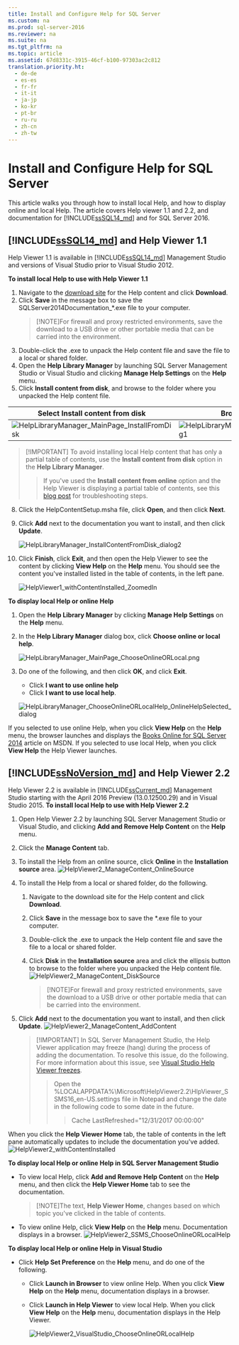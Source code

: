 ```yaml
---
title: Install and Configure Help for SQL Server
ms.custom: na
ms.prod: sql-server-2016
ms.reviewer: na
ms.suite: na
ms.tgt_pltfrm: na
ms.topic: article
ms.assetid: 67d8331c-3915-46cf-b100-97303ac2c812
translation.priority.ht: 
  - de-de
  - es-es
  - fr-fr
  - it-it
  - ja-jp
  - ko-kr
  - pt-br
  - ru-ru
  - zh-cn
  - zh-tw
---
```

# Install and Configure Help for SQL Server



This article walks you through how to install local Help, and how to display online and local Help. The article covers Help viewer 1.1 and 2.2, and documentation for [!INCLUDE[ssSQL14_md](/Token/ssSQL14_md.md)] and for SQL Server 2016.

## [!INCLUDE[ssSQL14_md](/Token/ssSQL14_md.md)] and Help Viewer 1.1
 Help Viewer 1.1 is available in [!INCLUDE[ssSQL14_md](/Token/ssSQL14_md.md)] Management Studio and versions of Visual Studio prior to Visual Studio 2012. 
 
**To install local Help to use with Help Viewer 1.1**
1. Navigate to the [download site](https://www.microsoft.com/en-us/download/details.aspx?id=42557) for the Help content and click **Download**.
2. Click **Save** in the message box to save the SQLServer2014Documentation_*.exe file to your computer.
   >[!NOTE]For firewall and proxy restricted environments, save the download to a USB drive or other portable media that can be carried into the environment. 
3. Double-click the .exe to unpack the Help content file and save the file to a local or shared folder.
4. Open the **Help Library Manager** by launching SQL Server Management Studio or Visual Studio and clicking **Manage Help Settings** on the **Help** menu.
7. Click **Install content from disk**, and browse to the folder where you unpacked the Help content file.

Select Install content from disk  |Browse to Help content file 
---------|---------
![HelpLibraryManager_MainPage_InstallFromDisk](/Image/Help-Viewer-1.1/HelpLibraryManager_MainPage_InstallFromDisk.png)    | ![HelpLibraryManager_InstallContentFromDisk_dialog1](/Image/Help-Viewer-1.1/HelpLibraryManager_InstallContentFromDisk_dialog1.png)        

>[!IMPORTANT] To avoid installing local Help content that has only a partial table of contents, use the **Install content from disk** option in the **Help Library Manager**.
>>If you've used the **Install content from online** option and the Help Viewer is displaying a partial table of contents, see this [blog post](https://blogs.msdn.microsoft.com/womeninanalytics/2016/03/30/troubleshoot-local-help-for-sql-server-2014/) for troubleshooting steps.
8. Click the HelpContentSetup.msha file, click **Open**, and then click **Next**.
9. Click **Add** next to the documentation you want to install, and then click **Update**.

   ![HelpLibraryManager_InstallContentFromDisk_dialog2](/Image/Help-Viewer-1.1/HelpLibraryManager_InstallContentFromDisk_dialog2.png)
10. Click **Finish**, click **Exit**, and then open the Help Viewer to see the content by clicking **View Help** on the **Help** menu. You should see the content you've installed listed in the table of contents, in the left pane.

    ![HelpViewer1_withContentInstalled_ZoomedIn](/Image/Help-Viewer-1.1/HelpViewer1_withContentInstalled_ZoomedIn.png)

**To display local Help or online Help**
1. Open the **Help Library Manager** by clicking **Manage Help Settings** on the **Help** menu.
2. In the **Help Library Manager** dialog box, click **Choose online or local help**.

   ![HelpLibraryManager_MainPage_ChooseOnlineORLocal.png](/Image/Help-Viewer-1.1/HelpLibraryManager_MainPage_ChooseOnlineORLocal.png.png)
3. Do one of the following, and then click **OK**, and click **Exit**.
   * Click **I want to use online help**
   * Click **I want to use local help**.

   ![HelpLibraryManager_ChooseOnlineORLocalHelp_OnlineHelpSelected_dialog](/Image/Help-Viewer-1.1/HelpLibraryManager_ChooseOnlineORLocalHelp_OnlineHelpSelected_dialog.png)

If you selected to use online Help, when you click **View Help** on the **Help** menu, the browser launches and displays the [Books Online for SQL Server 2014](https://msdn.microsoft.com/library/ms130214(v=sql.120).aspx) article on MSDN. If you selected to use local Help, when you click **View Help** the Help Viewer launches.

## [!INCLUDE[ssNoVersion_md](/Token/ssNoVersion_md.md)] and Help Viewer 2.2
Help Viewer 2.2 is available in [!INCLUDE[ssCurrent_md](/Token/ssCurrent_md.md)]  Management Studio starting with the April 2016 Preview (13.0.12500.29) and in Visual Studio 2015.
**To install local Help to use with Help Viewer 2.2**
1. Open Help Viewer 2.2 by launching SQL Server Management Studio or Visual Studio, and clicking **Add and Remove Help Content** on the **Help** menu.
2. Click the **Manage Content** tab.
3. To install the Help from an online source, click **Online** in the **Installation source** area.
![HelpViewer2_ManageContent_OnlineSource](/Image/Help-Viewer-1.1/HelpViewer2_ManageContent_OnlineSource.png)
4. To install the Help from a local or shared folder, do the following.
   1. Navigate to the download site for the Help content and click **Download**.
   6. Click **Save** in the message box to save the *.exe file to your computer.
   7. Double-click the .exe to unpack the Help content file and save the file to a local or shared folder.
   7. Click **Disk** in the **Installation source** area and click the ellipsis button to browse to the folder where you unpacked the Help content file.
   ![HelpViewer2_ManageContent_DiskSource](/Image/Help-Viewer-1.1/HelpViewer2_ManageContent_DiskSource.png)
   
      >[!NOTE]For firewall and proxy restricted environments, save the download to a USB drive or other portable media that can be carried into the environment.
7. Click **Add** next to the documentation you want to install, and then click **Update**.
![HelpViewer2_ManageContent_AddContent](/Image/Help-Viewer-1.1/HelpViewer2_ManageContent_AddContent.png)   

   >[!IMPORTANT] In SQL Server Management Studio, the Help Viewer application may freeze (hang) during the process of adding the documentation. To resolve this issue, do the following. For more information about this issue, see [Visual Studio Help Viewer freezes](https://msdn.microsoft.com/library/mt654096.aspx).
   >>Open the %LOCALAPPDATA%\Microsoft\HelpViewer2.2\HlpViewer_SSMS16_en-US.settings file in Notepad and change the date in the following code to some date in the future.
   >>>Cache LastRefreshed="12/31/2017 00:00:00"

   
 
When you click the **Help Viewer Home** tab, the table of contents in the left pane automatically updates to include the documentation you've added.
![HelpViewer2_withContentInstalled](/Image/Help-Viewer-1.1/HelpViewer2_withContentInstalled.png)

**To display local Help or online Help in SQL Server Management Studio**
* To view local Help, click **Add and Remove Help Content** on the **Help** menu, and then click the **Help Viewer Home** tab to see the documentation.
    >[!NOTE]The text, **Help Viewer Home**, changes based on which topic you've clicked in the table of contents. 
* To view online Help, click **View Help** on the **Help** menu. Documentation displays in a browser.
![HelpViewer2_SSMS_ChooseOnlineORLocalHelp](/Image/Help-Viewer-1.1/HelpViewer2_SSMS_ChooseOnlineORLocalHelp.png)


**To display local Help or online Help in Visual Studio**
* Click **Help Set Preference** on the **Help** menu, and do one of the following.
   * Click **Launch in Browser** to view online Help. When you click **View Help** on the **Help** menu, documentation displays in a browser.
   * Click **Launch in Help Viewer** to view local Help. When you click **View Help** on the **Help** menu, documentation displays in the Help Viewer.
   
     ![HelpViewer2_VisualStudio_ChooseOnlineORLocalHelp](/Image/Help-Viewer-1.1/HelpViewer2_VisualStudio_ChooseOnlineORLocalHelp.png)

